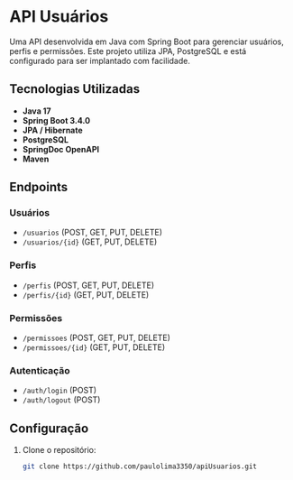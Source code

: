 # API Usuários

Uma API desenvolvida em Java com Spring Boot para gerenciar usuários, perfis e permissões. Este projeto utiliza JPA, PostgreSQL e está configurado para ser implantado com facilidade.

## Tecnologias Utilizadas
- **Java 17**
- **Spring Boot 3.4.0**
- **JPA / Hibernate**
- **PostgreSQL**
- **SpringDoc OpenAPI**
- **Maven**

## Endpoints

### Usuários
- `/usuarios` (POST, GET, PUT, DELETE)
- `/usuarios/{id}` (GET, PUT, DELETE)

### Perfis
- `/perfis` (POST, GET, PUT, DELETE)
- `/perfis/{id}` (GET, PUT, DELETE)

### Permissões
- `/permissoes` (POST, GET, PUT, DELETE)
- `/permissoes/{id}` (GET, PUT, DELETE)

### Autenticação
- `/auth/login` (POST)
- `/auth/logout` (POST)

## Configuração
1. Clone o repositório:
   ```bash
   git clone https://github.com/paulolima3350/apiUsuarios.git
